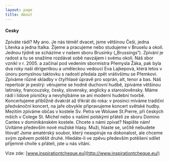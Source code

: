 ```yaml
---
layout: page
title: About
---
```



<h4>Cesky</h4>
<p class="message">
  Zpíváte rádi? My ano. Je nás téměř dvacet, jsme většinou Češi, jedna Litevka a jedna Italka. Žijeme a pracujeme nebo studujeme v Bruselu a okolí. Jednou týdně se scházíme v našem sboru Brusinky („Brussings“). Zpívání je radost a tu se snažíme rozdávat sobě navzájem i svému okolí.
Náš sbor vznikl v r. 2005. a začínal pod vedením sbormistra Přemysla Žáka, pak byla dva roky naší dirigentkou a uměleckou vedoucí Eva Lajkepová, která letos v únoru pomyslnou taktovku s radostí předala zpět vrátivšímu se Přemkovi. Zpíváme různé skladby v čtyřhlasé úpravě pro soprán, alt, tenor a bas. Náš repertoár je pestrý: věnujeme se hodně duchovní hudbě, zpíváme většinou latinsky, francouzsky, česky, slovensky, anglicky a staroslověnsky. Máme rádi i lidové písničky a nevyhýbáme se ani moderní hudební tvorbě.
Koncertujeme přibližně dvakrát až třikrát do roka: v prosinci míváme tradiční předvánoční koncert, na jaře obvykle připravujeme koncert světské hudby. Mezitím zpíváme občas v kostele Sv. Petra ve Woluwe St.Pierre, při českých mších v Colege St. Michel nebo s našimi polskými přáteli ze sboru Domino Cantes v dominikánském kostele.
Chcete s námi zpívat? Napište nám! Uvítáme především nové mužské hlasy. Muži, hlaste se, určitě nebudete litovat! Jsme amatérský soubor, který neaspiruje na dokonalost, ale chceme svým zpěvem potěšit druhé. Hledáte-li ve zpěvu především potěšení sdílet příjemné chvíle s přáteli, jste u nás vítáni.
</p>

Vize zde: [www.inspirationtcheque.eu](http://www.inspirationtcheque.eu/)
